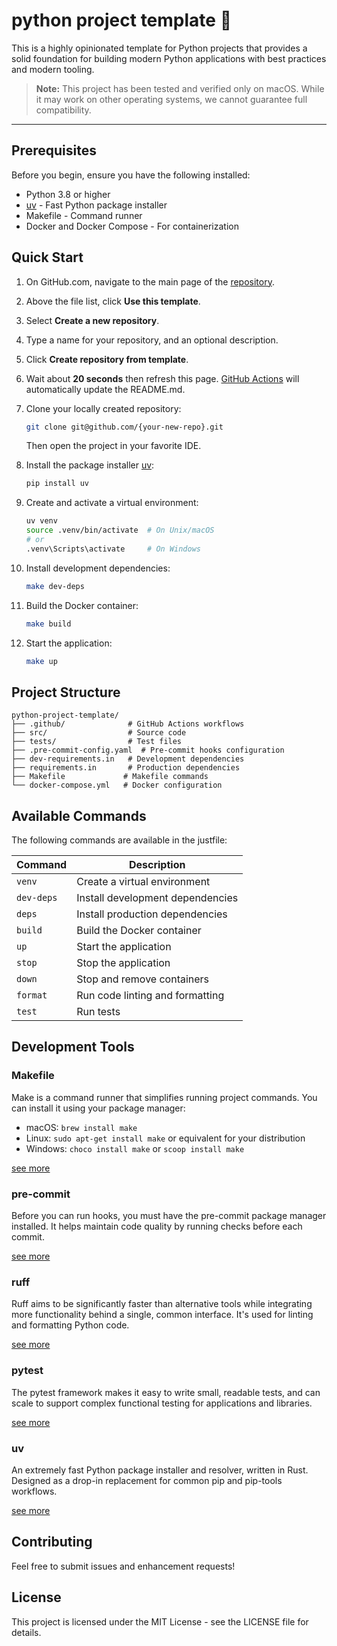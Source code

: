 # python project template :information_desk_person:

This is a highly opinionated template for Python projects that provides a solid foundation for building modern Python applications with best practices and modern tooling.

> **Note:** This project has been tested and verified only on macOS. While it may work on other operating systems, we cannot guarantee full compatibility.

---

## Prerequisites

Before you begin, ensure you have the following installed:
- Python 3.8 or higher
- [uv](https://github.com/astral-sh/uv) - Fast Python package installer
- Makefile - Command runner
- Docker and Docker Compose - For containerization

## Quick Start

1. On GitHub.com, navigate to the main page of the [repository](https://github.com/nurhatmurathan/python-project-template).

2. Above the file list, click **Use this template**.

3. Select **Create a new repository**.

4. Type a name for your repository, and an optional description.

5. Click **Create repository from template**.

6. Wait about **20 seconds** then refresh this page. [GitHub Actions](https://docs.github.com/en/actions) will automatically update the README.md.

7. Clone your locally created repository:
   ```bash
   git clone git@github.com/{your-new-repo}.git
   ```
   Then open the project in your favorite IDE.

8. Install the package installer [uv](https://github.com/astral-sh/uv):
   ```bash
   pip install uv
   ```

9. Create and activate a virtual environment:
   ```bash
   uv venv
   source .venv/bin/activate  # On Unix/macOS
   # or
   .venv\Scripts\activate     # On Windows
   ```

10. Install development dependencies:
    ```bash
    make dev-deps
    ```

11. Build the Docker container:
    ```bash
    make build
    ```

12. Start the application:
    ```bash
    make up
    ```

## Project Structure

```
python-project-template/
├── .github/              # GitHub Actions workflows
├── src/                  # Source code
├── tests/                # Test files
├── .pre-commit-config.yaml  # Pre-commit hooks configuration
├── dev-requirements.in   # Development dependencies
├── requirements.in       # Production dependencies
├── Makefile             # Makefile commands
└── docker-compose.yml   # Docker configuration
```

## Available Commands

The following commands are available in the justfile:

| Command | Description |
|---------|-------------|
| `venv` | Create a virtual environment |
| `dev-deps` | Install development dependencies |
| `deps` | Install production dependencies |
| `build` | Build the Docker container |
| `up` | Start the application |
| `stop` | Stop the application |
| `down` | Stop and remove containers |
| `format` | Run code linting and formatting |
| `test` | Run tests |

## Development Tools

### Makefile

Make is a command runner that simplifies running project commands. You can install it using your package manager:

- macOS: `brew install make`
- Linux: `sudo apt-get install make` or equivalent for your distribution
- Windows: `choco install make` or `scoop install make`

[see more](https://github.com/casey/just)

### pre-commit

Before you can run hooks, you must have the pre-commit package manager installed. It helps maintain code quality by running checks before each commit.

[see more](https://pre-commit.com/)

### ruff

Ruff aims to be significantly faster than alternative tools while integrating more functionality behind a single, common interface. It's used for linting and formatting Python code.

[see more](https://docs.astral.sh/ruff/)

### pytest

The pytest framework makes it easy to write small, readable tests, and can scale to support complex functional testing for applications and libraries.

[see more](https://docs.pytest.org/en/7.4.x/)

### uv

An extremely fast Python package installer and resolver, written in Rust. Designed as a drop-in replacement for common pip and pip-tools workflows.

[see more](https://github.com/astral-sh/uv)

## Contributing

Feel free to submit issues and enhancement requests!

## License

This project is licensed under the MIT License - see the LICENSE file for details.

